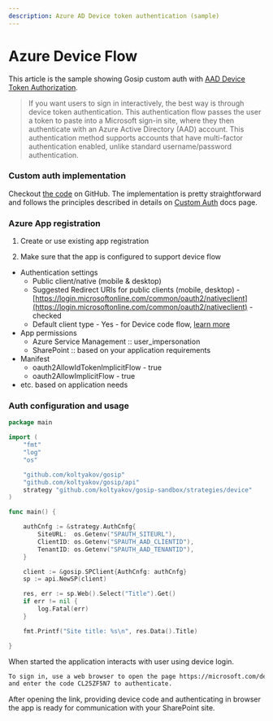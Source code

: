 ```yaml
---
description: Azure AD Device token authentication (sample)
---
```


# Azure Device Flow

This article is the sample showing Gosip custom auth with [AAD Device Token Authorization](https://docs.microsoft.com/en-us/azure/go/azure-sdk-go-authorization#use-device-token-authentication).

> If you want users to sign in interactively, the best way is through device token authentication. This authentication flow passes the user a token to paste into a Microsoft sign-in site, where they then authenticate with an Azure Active Directory \(AAD\) account. This authentication method supports accounts that have multi-factor authentication enabled, unlike standard username/password authentication.

### Custom auth implementation

Checkout [the code](https://github.com/koltyakov/gosip-sandbox/blob/master/strategies/device/device.go) on GitHub. The implementation is pretty straightforward and follows the principles described in details on [Custom Auth](./) docs page.

### Azure App registration

1. Create or use existing app registration

2. Make sure that the app is configured to support device flow

* Authentication settings
  * Public client/native \(mobile & desktop\)
  * Suggested Redirect URIs for public clients \(mobile, desktop\) - [https://login.microsoftonline.com/common/oauth2/nativeclient](https://login.microsoftonline.com/common/oauth2/nativeclient) - checked
  * Default client type - Yes - for Device code flow, [learn more](https://go.microsoft.com/fwlink/?linkid=2094804)
* App permissions
  * Azure Service Management :: user\_impersonation
  * SharePoint :: based on your application requirements
* Manifest
  * oauth2AllowIdTokenImplicitFlow - true
  * oauth2AllowImplicitFlow - true
* etc. based on application needs

### Auth configuration and usage

```go
package main

import (
	"fmt"
	"log"
	"os"

	"github.com/koltyakov/gosip"
	"github.com/koltyakov/gosip/api"
	strategy "github.com/koltyakov/gosip-sandbox/strategies/device"
)

func main() {

	authCnfg := &strategy.AuthCnfg{
		SiteURL:  os.Getenv("SPAUTH_SITEURL"),
		ClientID: os.Getenv("SPAUTH_AAD_CLIENTID"),
		TenantID: os.Getenv("SPAUTH_AAD_TENANTID"),
	}

	client := &gosip.SPClient{AuthCnfg: authCnfg}
	sp := api.NewSP(client)

	res, err := sp.Web().Select("Title").Get()
	if err != nil {
		log.Fatal(err)
	}

	fmt.Printf("Site title: %s\n", res.Data().Title)

}
```

When started the application interacts with user using device login.

```bash
To sign in, use a web browser to open the page https://microsoft.com/devicelogin 
and enter the code CL25ZF5N7 to authenticate.
```

After opening the link, providing device code and authenticating in browser the app is ready for communication with your SharePoint site.

